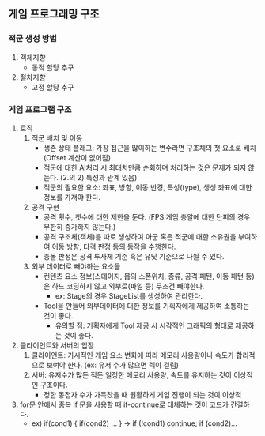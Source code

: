 ## 게임 프로그래밍 구조
### 적군 생성 방법
1. 객체지향
	* 동적 할당 추구
2. 절차지향
	* 고정 할당 추구

### 게임 프로그램 구조
1. 로직
	1) 적군 배치 및 이동
		* 생존 상태 플래그: 가장 접근을 많이하는 변수라면 구조체의 첫 요소로 배치(Offset 계산이 없어짐)
		* 적군에 대한 AI처리 시 최대치만큼 순회하며 처리하는 것은 문제가 되지 않는다. (2.의 2) 특성과 관계 있음)
		* 적군의 필요한 요소: 좌표, 방향, 이동 반경, 특성(type), 생성 좌표에 대한 정보를 가져야 한다.
	2) 공격 구현
		* 공격 횟수, 갯수에 대한 제한을 둔다. (FPS 게임 총알에 대한 탄피의 경우 무한히 증가하지 않는다.)
		* 공격 구조체(객체)를 따로 생성하여 아군 혹은 적군에 대한 소유권을 부여하여 이동 방향, 타격 판정 등의 동작을 수행한다.
		* 충돌 판정은 공격 투사체 기준 혹은 유닛 기준으로 나뉠 수 있다.
	3) 외부 데이터로 빼야하는 요소들
		* 컨텐츠 요소 정보(스테이지, 몹의 스폰위치, 종류, 공격 패턴, 이동 패턴 등)은 하드 코딩하지 않고 외부로(파일 등) 무조건 빼야한다.
			* ex: Stage의 경우 StageList를 생성하여 관리한다.
		* Tool을 만들어 외부데이터에 대한 정보를 기획자에게 제공하여 소통하는 것이 좋다. 
			* 유의할 점: 기획자에게 Tool 제공 시 시각적인 그래픽의 형태로 제공하는 것이 좋다.
2. 클라이언트와 서버의 입장
	1) 클라이언트: 가시적인 게임 요소 변화에 따라 메모리 사용량이나 속도가 합리적으로 보여야 한다. (ex: 유저 수가 많으면 렉이 걸림)
	2) 서버: 유저수가 많든 적든 일정한 메모리 사용량, 속도를 유지하는 것이 이상적인 구조이다.
		* 정한 동접자 수가 가득찼을 때 원활하게 게임 진행이 되는 것이 이상적
3. for문 안에서 중복 if 문을 사용할 때 if-continue로 대체하는 것이 코드가 간결하다.
	* ex) if(cond1) { if(cond2) ... } -> if (!cond1) continue; if (cond2)...
